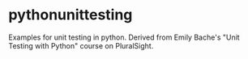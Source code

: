 # pythonunittesting
Examples for unit testing in python. Derived from Emily Bache's "Unit Testing with Python" course on PluralSight.
